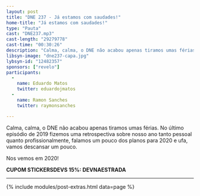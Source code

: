 ```yaml
---
layout: post
title: "DNE 237 - Já estamos com saudades!"
home-title: "Já estamos com saudades!"
type: "Pauta"
cast: "DNE237.mp3"
cast-length: "29279778"
cast-time: "00:30:26"
description: "Calma, calma, o DNE não acabou apenas tiramos umas férias. No último episódio de 2019 fizemos uma retrospectiva sobre nosso ano tanto pessoal quanto profissionalmente, falamos um pouco dos planos para 2020 e ufa, vamos descansar um pouco."
libsyn-image: "dne237-capa.jpg"
lybsyn-id: "12482357"
sponsors: ["revelo"]
participants:
  -
    name: Eduardo Matos
    twitter: eduardojmatos
  -
    name: Ramon Sanches
    twitter: raymonsanches

---
```


Calma, calma, o DNE não acabou apenas tiramos umas férias. No último episódio de 2019 fizemos uma retrospectiva sobre nosso ano tanto pessoal quanto profissionalmente, falamos um pouco dos planos para 2020 e ufa, vamos descansar um pouco.

Nos vemos em 2020!

<strong>CUPOM STICKERSDEVS 15%: DEVNAESTRADA</strong>
<br>

---

{% include modules/post-extras.html data=page %}
